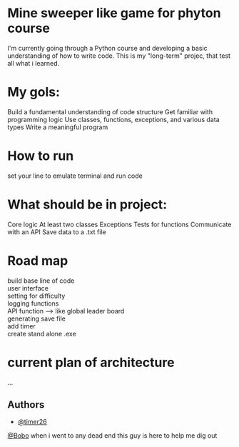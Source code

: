 
# Mine sweeper like game for phyton course
I'm currently going through a Python course and developing a basic understanding of how to write code. This is my "long-term" projec, that test all what i learned.

# My gols:    
Build a fundamental understanding of code structure
Get familiar with programming logic
Use classes, functions, exceptions, and various data types
Write a meaningful program
# How to run
set your line to emulate terminal and run code
# What should be in project:  
Core logic
At least two classes
Exceptions
Tests for functions
Communicate with an API 
Save data to a .txt file    

# Road map
build base line of code     
user interface  
setting for difficulty  
logging functions   
API function --> like global leader board   
generating save file    
add timer   
create stand alone .exe 
# current plan of architecture 
...

## Authors

- [@timer26](https://github.com/timer26)


[@Bobo](https://github.com/spockiash)
when i went to any dead end this guy is here to help me dig out